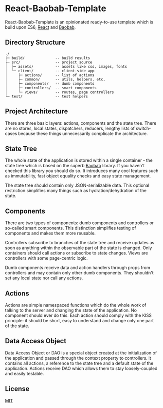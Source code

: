 React-Baobab-Template
=====================

React-Baobab-Template is an opinionated ready-to-use template which is build upon ES6, [React](https://github.com/facebook/react) and [Baobab](https://github.com/Yomguithereal/baobab).

Directory Structure
-------------------

```
./
├─ build/              -- build results
├─ src/                -- project source
│  ├─ assets/          -- assets like css, images, fonts
│  └─ client/          -- client-side app
│     ├─ actions/      -- list of actions
│     ├─ common/       -- utils, helpers, etc.
│     ├─ components/   -- dumb components
│     ├─ controllers/  -- smart components
│     └─ views/        -- routes, page controllers
└─ test/               -- test helpers
```

Project Architecture
--------------------

There are three basic layers: actions, components and the state tree. There are no stores, local states, dispatchers, reducers, lengthy lists of switch-cases because these things unnecessarily complicate the architecture.

State Tree
----------

The whole state of the application is stored within a single container - the state tree which is based on the superb [Baobab](https://github.com/Yomguithereal/baobab) library. If you haven't checked this library you should do so. It introduces many cool features such as immutability, fast object equality checks and easy state management.

The state tree should contain only JSON-serializable data. This optional restriction simplifies many things such as hydration/dehydration of the state.

Components
----------

There are two types of components: dumb components and controllers or so-called smart components. This distinction simplifies testing of components and makes them more reusable.

Controllers subscribe to branches of the state tree and receive updates as soon as anything within the observable part of the state is changed. Only containers should call actions or subscribe to state changes. Views are controllers with some page-centric logic.

Dumb components receive data and action handlers through props from controllers and may contain only other dumb components. They shouldn't set any local state nor call any actions.

Actions
-------

Actions are simple namespaced functions which do the whole work of talking to the server and changing the state of the application. No component should ever do this. Each action should comply with the KISS principle: it should be short, easy to understand and change only one part of the state.

Data Access Object
------------------

Data Access Object or DAO is a special object created at the initialization of the application and passed through the context property to controllers. It contains all actions, a reference to the state tree and a default state of the application. Actions receive DAO which allows them to stay loosely-coupled and easily testable.

License
-------

[MIT](https://github.com/slmgc/react-baobab-template/blob/master/LICENSE)
